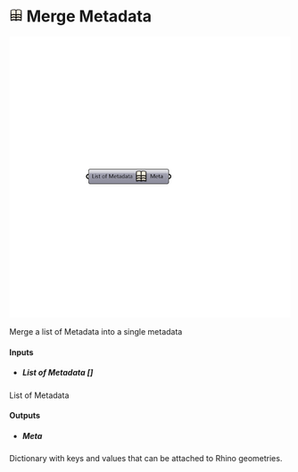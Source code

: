 # ![](../../images/icons/Merge_Metadata.png) Merge Metadata

![](../../images/components/Merge_Metadata.png)

Merge a list of Metadata into a single metadata

#### Inputs
* ##### List of Metadata []
List of Metadata

#### Outputs
* ##### Meta
Dictionary with keys and values that can be attached to Rhino geometries.